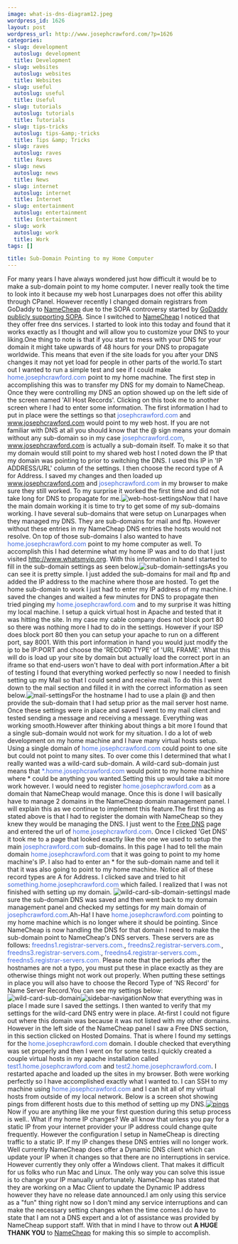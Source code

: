 ```yaml
--- 
image: what-is-dns-diagram12.jpeg
wordpress_id: 1626
layout: post
wordpress_url: http://www.josephcrawford.com/?p=1626
categories: 
- slug: development
  autoslug: development
  title: Development
- slug: websites
  autoslug: websites
  title: Websites
- slug: useful
  autoslug: useful
  title: Useful
- slug: tutorials
  autoslug: tutorials
  title: Tutorials
- slug: tips-tricks
  autoslug: tips-&amp;-tricks
  title: Tips &amp; Tricks
- slug: raves
  autoslug: raves
  title: Raves
- slug: news
  autoslug: news
  title: News
- slug: internet
  autoslug: internet
  title: Internet
- slug: entertainment
  autoslug: entertainment
  title: Entertainment
- slug: work
  autoslug: work
  title: Work
tags: []

title: Sub-Domain Pointing to my Home Computer
---
```

For many years I have always wondered just how difficult it would be to make a sub-domain point to my home computer.  I never really took the time to look into it because my web host Lunarpages does not offer this ability through CPanel.  However recently I changed domain registrars from GoDaddy to [NameCheap](http://www.namecheap.com/ "NameCheap") due to the SOPA controversy started by [GoDaddy publicly supporting SOPA](http://www.josephcrawford.com/2012/01/02/godaddy-sopa-domains-transferre/ "Godaddy SOPA: Domains Transferred").  Since I switched to [NameCheap](http://www.namecheap.com/ "NameCheap") I noticed that they offer free dns services.  I started to look into this today and found that it works exactly as I thought and will allow you to customize your DNS to your liking.One thing to note is that if you start to mess with your DNS for your domain it might take upwards of 48 hours for your DNS to propagate worldwide.  This means that even if the site loads for you after your DNS changes it may not yet load for people in other parts of the world.<!--more-->To start out I wanted to run a simple test and see if I could make <font color="royalblue">home.josephcrawford.com</font> point to my home machine.  The first step in accomplishing this was to transfer my DNS for my domain to NameCheap.  Once they were controlling my DNS an option showed up on the left side of the screen named 'All Host Records'.  Clicking on this took me to another screen where I had to enter some information.  The first information I had to put in place were the settings so that <font color="royalblue">josephcrawford.com</font> and <font color="royalblue">www.josephcrawford.com</font> would point to my web host.  If you are not familiar with DNS at all you should know that the @ sign means your domain without any sub-domain so in my case <font color="royalblue">josephcrawford.com</font>, <font color="royalblue">www.josephcrawford.com</font> is actually a sub-domain itself.  To make it so that my domain would still point to my shared web host I noted down the IP that my domain was pointing to prior to switching the DNS.  I used this IP in 'IP ADDRESS/URL' column of the settings.  I then choose the record type of A for Address.  I saved my changes and then loaded up <font color="royalblue">www.josephcrawford.com</font> and <font color="royalblue">josephcrawford.com</font> in my browser to make sure they still worked.  To my surprise it worked the first time and did not take long for DNS to propagate for me.![](http://www.josephcrawford.com/wp-content/uploads/2012/10/web-host-settings.png "web-host-settings")Now that I have the main domain working it is time to try to get some of my sub-domains working.  I have several sub-domains that were setup on Lunarpages when they managed my DNS.  They are sub-domains for mail and ftp.  However without these entries in my NameCheap DNS entries the hosts would not resolve.  On top of those sub-domains I also wanted to have <font color="royalblue">home.josephcrawford.com</font> point to my home computer as well.  To accomplish this I had determine what my home IP was and to do that I just visited <http://www.whatsmyip.org>.  With this information in hand I started to fill in the sub-domain settings as seen below.![](http://www.josephcrawford.com/wp-content/uploads/2012/10/sub-domain-settings.png "sub-domain-settings")As you can see it is pretty simple.  I just added the sub-domains for mail and ftp and added the IP address to the machine where those are hosted.  To get the home sub-domain to work I just had to enter my IP address of my machine.  I saved the changes and waited a few minutes for DNS to propagate then tried pinging my <font color="royalblue">home.josephcrawford.com</font> and to my surprise it was hitting my local machine.  I setup a quick virtual host in Apache and tested that it was hitting the site.  In my case my cable company does not block port 80 so there was nothing more I had to do in the settings.  However if your ISP does block port 80 then you can setup your apache to run on a different port, say 8001.  With this port information in hand you would just modify the ip to be IP:PORT and choose the 'RECORD TYPE' of 'URL FRAME'.  What this will do is load up your site by domain but actually load the correct port in an iframe so that end-users won't have to deal with port information.After a bit of testing I found that everything worked perfectly so now I needed to finish setting up my Mail so that I could send and receive mail.  To do this I went down to the mail section and filled it in with the correct information as seen below.![](http://www.josephcrawford.com/wp-content/uploads/2012/10/mail-settings.png "mail-settings")For the hostname I had to use a plain @ and then provide the sub-domain that I had setup prior as the mail server host name.  Once these settings were in place and saved I went to my mail client and tested sending a message and receiving a message.  Everything was working smooth.However after thinking about things a bit more I found that a single sub-domain would not work for my situation.  I do a lot of web development on my home machine and I have many virtual hosts setup.  Using a single domain of <font color="royalblue">home.josephcrawford.com</font> could point to one site but could not point to many sites.  To over come this I determined that what I really wanted was a wild-card sub-domain.  A wild-card sub-domain just means that <font color="royalblue">*.home.josephcrawford.com</font> would point to my home machine where * could be anything you wanted.Setting this up would take a bit more work however.  I would need to register <font color="royalblue">home.josephcrawford.com</font> as a domain that NameCheap would manage.  Once this is done I will basically have to manage 2 domains in the NameCheap domain management panel.  I will explain this as we continue to implement this feature.The first thing as stated above is that I had to register the domain with NameCheap so they knew they would be managing the DNS.  I just went to the [Free DNS](https://www.namecheap.com/products/freedns.aspx "NameCheap Free DNS") page and entered the url of <font color="royalblue">home.josephcrawford.com</font>.  Once I clicked 'Get DNS' it took me to a page that looked exactly like the one we used to setup the main <font color="royalblue">josephcrawford.com</font> sub-domains.  In this page I had to tell the main domain <font color="royalblue">home.josephcrawford.com</font> that it was going to point to my home machine's IP.  I also had to enter an * for the sub-domain name and tell it that it was also going to point to my home machine.  Notice all of these record types are A for Address.  I clicked save and tried to hit <font color="royalblue">something.home.josephcrawford.com</font> which failed.  I realized that I was not finished with setting up my domain.  ![](http://www.josephcrawford.com/wp-content/uploads/2012/10/wild-card-sib-domain-settings.png "wild-card-sib-domain-settings")I made sure the sub-domain DNS was saved and then went back to my domain management panel and checked my settings for my main domain of <font color="royalblue">josephcrawford.com</font>.Ah-Ha!  I have <font color="royalblue">home.josephcrawford.com</font> pointing to my home machine which is no longer where it should be pointing.  Since NameCheap is now handling the DNS for that domain I need to make the sub-domain point to NameCheap's DNS servers.  These servers are as follows: <font color="royalblue">freedns1.registrar-servers.com.</font>, <font color="royalblue">freedns2.registrar-servers.com.</font>, <font color="royalblue">freedns3.registrar-servers.com.</font>, <font color="royalblue">freedns4.registrar-servers.com.</font>, <font color="royalblue">freedns5.registrar-servers.com.</font> Please note that the periods after the hostnames are not a typo, you must put these in place exactly as they are otherwise things might not work out properly.  When putting these settings in place you will also have to choose the Record Type of 'NS Record' for Name Server Record.You can see my settings below:![](http://www.josephcrawford.com/wp-content/uploads/2012/10/wild-card-sub-domain.png "wild-card-sub-domain")![](http://www.josephcrawford.com/wp-content/uploads/2012/10/sidebar-navigation.png "sidebar-navigation")Now that everything was in place I made sure I saved the settings.  I then wanted to verify that my settings for the wild-card DNS entry were in place.  At-first I could not figure out where this domain was because it was not listed with my other domains.  However in the left side of the NameCheap panel I saw a Free DNS section, in this section clicked on Hosted Domains.  That is where I found my settings for the <font color="royalblue">home.josephcrawford.com</font> domain.  I double checked that everything was set properly and then I went on for some tests.I quickly created a couple virtual hosts in my apache installation called <font color="royalblue">test1.home.josephcrawford.com</font> and <font color="royalblue">test2.home.josephcrawford.com</font>.  I restarted apache and loaded up the sites in my browser.  Both were working perfectly so I have accomplished exactly what I wanted to.  I can SSH to my machine using <font color="royalblue">home.josephcrawford.com</font> and I can hit all of my virtual hosts from outside of my local network.  Below is a screen shot showing pings from different hosts due to this method of setting up my DNS.[![](http://www.josephcrawford.com/wp-content/uploads/2012/10/pings-160x300.png "pings")](http://www.josephcrawford.com/wp-content/uploads/2012/10/pings.png) Now if you are anything like me your first question during this setup process is well..  What if my home IP changes?  We all know that unless you pay for a static IP from your internet provider your IP address could change quite frequently.  However the configuration I setup in NameCheap is directing traffic to a static IP.  If my IP changes these DNS entries will no longer work.  Well currently NameCheap does offer a Dynamic DNS client which can update your IP when it changes so that there are no interruptions in service.  However currently they only offer a Windows client.  That makes it difficult for us folks who run Mac and Linux.  The only way you can solve this issue is to change your IP manually unfortunately.  NameCheap has stated that they are working on a Mac Client to update the Dynamic IP address however they have no release date announced.I am only using this service as a "fun" thing right now so I don't mind any service interruptions and can make the necessary setting changes when the time comes.I do have to state that I am not a DNS expert and a lot of assistance was provided by NameCheap support staff.  With that in mind I have to throw out **A HUGE THANK YOU** to [NameCheap](http://www.namecheap.com/ "NameCheap") for making this so simple to accomplish.
